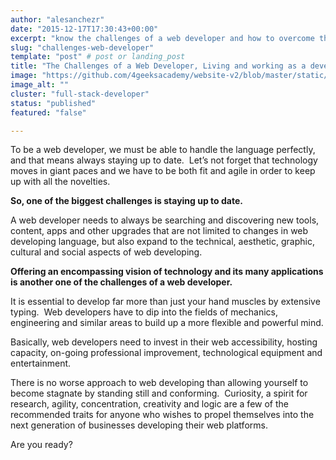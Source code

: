 ```yaml
---
author: "alesanchezr"
date: "2015-12-17T17:30:43+00:00"
excerpt: "know the challenges of a web developer and how to overcome them"
slug: "challenges-web-developer"
template: "post" # post or landing_post
title: "The Challenges of a Web Developer, Living and working as a developer"
image: "https://github.com/4geeksacademy/website-v2/blob/master/static/images/blog/web-developer.jpeg?raw=true"
image_alt: ""
cluster: "full-stack-developer"
status: "published"
featured: "false"

---
```


To be a web developer, we must be able to handle the language perfectly, and that means always staying up to date.  Let’s not forget that technology moves in giant paces and we have to be both fit and agile in order to keep up with all the novelties.

**So, one of the biggest challenges is staying up to date.**

A web developer needs to always be searching and discovering new tools, content, apps and other upgrades that are not limited to changes in web developing language, but also expand to the technical, aesthetic, graphic, cultural and social aspects of web developing.

**Offering an encompassing vision of technology and its many applications is another one of the challenges of a web developer.**

It is essential to develop far more than just your hand muscles by extensive typing.  Web developers have to dip into the fields of mechanics, engineering and similar areas to build up a more flexible and powerful mind.

Basically, web developers need to invest in their web accessibility, hosting capacity, on-going professional improvement, technological equipment and entertainment.

There is no worse approach to web developing than allowing yourself to become stagnate by standing still and conforming.  Curiosity, a spirit for research, agility, concentration, creativity and logic are a few of the recommended traits for anyone who wishes to propel themselves into the next generation of businesses developing their web platforms.

Are you ready?

